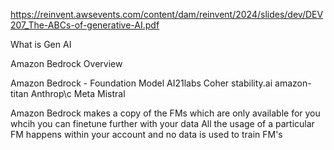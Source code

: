 https://reinvent.awsevents.com/content/dam/reinvent/2024/slides/dev/DEV207_The-ABCs-of-generative-AI.pdf


What is Gen AI

Amazon Bedrock Overview

Amazon Bedrock - Foundation Model
AI21labs
Coher
stability.ai
amazon-titan
Anthrop\c
Meta
Mistral

Amazon Bedrock makes a copy of the FMs which are only available for you whcih you can finetune further with your data
All the usage of a particular FM happens within your account and no data is used to train FM's
